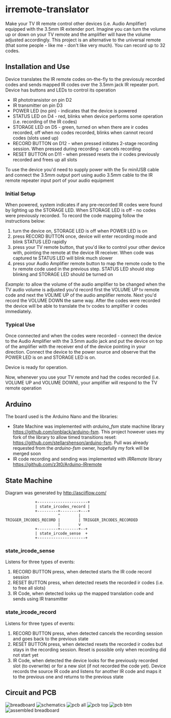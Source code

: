 # irremote-translator
Make your TV IR remote control other devices (i.e. Audio Amplifier) equipped with the 3.5mm IR extender port. Imagine you can turn the volume up or down on your TV remote and the amplifier will have the volume adjusted accordingly. This project is an alternative to the universal remote (that some people - like me - don't like very much). You can record up to 32 codes.

## Installation and Use ##
Device translates the IR remote codes on-the-fly to the previosuly recorded codes and sends mapped IR codes over the 3.5mm jack IR repeater port. Device has buttons and LEDs to control its operation

* IR phototransistor on pin D2
* IR transmitter on pin D3
* POWER LED (no pin) - indicates that the device is powered
* STATUS LED on D4 - red, blinks when device performs some operation (i.e. recording of the IR codes)
* STORAGE LED on D5 - green, turned on when there are ir codes recorded, off when no codes recorded, blinks when cannot record codes (slots used up)
* RECORD BUTTON on D12 - when pressed initiates 2-stage recording session. When pressed during recording - cancels recording
* RESET BUTTON on D11 - when pressed resets the ir codes previously recorded and frees up all slots

To use the device you'd need to supply power with the 5v miniUSB cable and connect the 3.5mm output port using audio 3.5mm cable to the IR remote repeater input port of your audio equipment

### Initial Setup ###
When powered, system indicates if any pre-recorded IR codes were found by lighting up the STORAGE LED. When STORAGE LED is off - no codes were previously recorded.
To record the code mapping follow the instructions below:

1. turn the device on, STORAGE LED is off when POWER LED is on
1. press RECORD BUTTON once, device will enter recording mode and blink STATUS LED rapidly
1. press your TV remote button, that you'd like to control your other device with, pointing the remote at the device IR receiver. When code was captured te STATUS LED will blink much slower 
1. press your Audio Amplifier remote button to map the remote code to the tv remote code used in the previous step. STATUS LED should stop blinkng and STORAGE LED should be turned on

*Example:* to allow the volume of the audio amplifier to be changed when the TV audio volume is adjusted you'd record first the VOLUME UP tv remote code and next the VOLIME UP of the audio amplifier remote. Next you'd record the VOLUME DOWN the same way. After the codes were recorded the device will be able to translate the tv codes to amplifier ir codes immediately. 

### Typical Use ###
Once connected and when the codes were recorded - connect the device to the Audio Amplifier with the 3.5mm audio jack and put the device on top of the amplifier with the receiver end of the device pointing in your direction. Connect the device to the power source and observe that the POWER LED is on and STORAGE LED is on.

Device is ready for operation.

Now, whenever you use your TV remote and had the codes recorded (i.e. VOLUME UP and VOLUME DOWN), your amplifier will respond to the TV remote operation

## Arduino ##
The board used is the Arduino Nano and the libraries:
* State Machine was implemented with *arduino_fsm* state machine library https://github.com/jonblack/arduino-fsm. This project however uses my fork of the library to allow timed transitions reset: https://github.com/stellarshenson/arduino-fsm. Pull was already requested from the *arduino-fsm* owner, hopefully my fork will be merged soon
* IR code recording and sending was implemented with *IRRemote* library https://github.com/z3t0/Arduino-IRremote

## State Machine ##
Diagram was generated by http://asciiflow.com/

	             +----------------------+
	             | state_ircodes_record |
	             +---------+--------+---+
	                       ^        |
	TRIGGER_IRCODES_RECORD |        | TRIGGER_IRCODES_RECORDED
	                       |        v
	             +---------+--------+--+
	             | state_ircode_sense  +
	             +---------------------+
	                           

### state_ircode_sense ###
Listens for three types of events:

1. RECORD BUTTON press, when detected starts the IR code record session
1. RESET BUTTON press, when detected resets the recorded ir codes (i.e. to free all slots)
1. IR Code, when detected looks up the mapped translation code and sends using IR transmitter

### state_ircode_record ###
Listens for three types of events:

1. RECORD BUTTON press, when detected cancels the recording session and goes back to the previous state
1. RESET BUTTON press, when detected resets the recorded ir codes but stays in the recording session. Reset is possible only when recording did not start yet
1. IR Code, when detected the device looks for the previously recorded slot (to overwrite) or for a new slot (if not recorded the code yet). Device records the source IR code and listens for another IR code and maps it to the previous one and returns to the previous state

## Circuit and PCB ##
![breadboard](https://github.com/stellarshenson/irremote-translator/blob/master/irremote-translator_bb.jpg)
![schematics](https://github.com/stellarshenson/irremote-translator/blob/master/irremote-translator_sch.jpg)
![pcb all](https://raw.githubusercontent.com/stellarshenson/irremote-translator/master/irremote-translator_pcb_all)
![pcb top](https://raw.githubusercontent.com/stellarshenson/irremote-translator/master/irremote-translator_pcb_top_400dpi.jpg)
![pcb btm](https://raw.githubusercontent.com/stellarshenson/irremote-translator/master/irremote-translator_pcb_btm_400dpi.jpg)
![assembled breadboard](https://raw.githubusercontent.com/stellarshenson/irremote-translator/master/images/IMG_6503.jpg)


